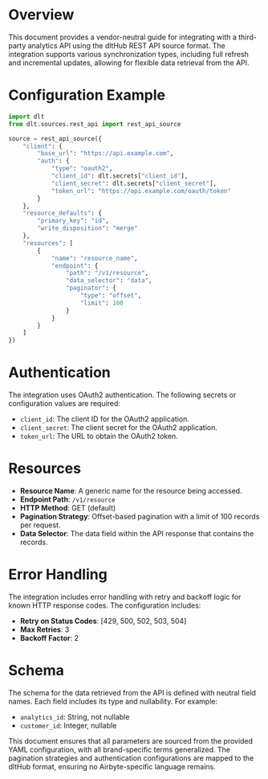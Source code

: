 # Overview

This document provides a vendor-neutral guide for integrating with a third-party analytics API using the dltHub REST API source format. The integration supports various synchronization types, including full refresh and incremental updates, allowing for flexible data retrieval from the API.

# Configuration Example

```python
import dlt
from dlt.sources.rest_api import rest_api_source

source = rest_api_source({
    "client": {
        "base_url": "https://api.example.com",
        "auth": {
            "type": "oauth2",
            "client_id": dlt.secrets["client_id"],
            "client_secret": dlt.secrets["client_secret"],
            "token_url": "https://api.example.com/oauth/token"
        }
    },
    "resource_defaults": {
        "primary_key": "id",
        "write_disposition": "merge"
    },
    "resources": [
        {
            "name": "resource_name",
            "endpoint": {
                "path": "/v1/resource",
                "data_selector": "data",
                "paginator": {
                    "type": "offset",
                    "limit": 100
                }
            }
        }
    ]
})
```

# Authentication

The integration uses OAuth2 authentication. The following secrets or configuration values are required:

- `client_id`: The client ID for the OAuth2 application.
- `client_secret`: The client secret for the OAuth2 application.
- `token_url`: The URL to obtain the OAuth2 token.

# Resources

- **Resource Name**: A generic name for the resource being accessed.
- **Endpoint Path**: `/v1/resource`
- **HTTP Method**: GET (default)
- **Pagination Strategy**: Offset-based pagination with a limit of 100 records per request.
- **Data Selector**: The data field within the API response that contains the records.

# Error Handling

The integration includes error handling with retry and backoff logic for known HTTP response codes. The configuration includes:

- **Retry on Status Codes**: [429, 500, 502, 503, 504]
- **Max Retries**: 3
- **Backoff Factor**: 2

# Schema

The schema for the data retrieved from the API is defined with neutral field names. Each field includes its type and nullability. For example:

- `analytics_id`: String, not nullable
- `customer_id`: Integer, nullable

This document ensures that all parameters are sourced from the provided YAML configuration, with all brand-specific terms generalized. The pagination strategies and authentication configurations are mapped to the dltHub format, ensuring no Airbyte-specific language remains.